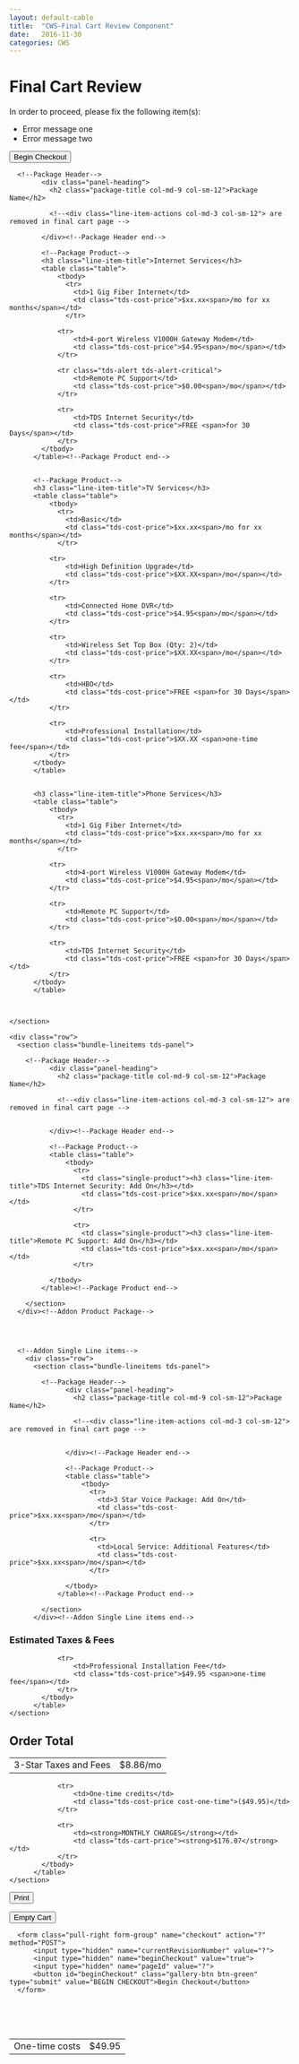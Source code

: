 ```yaml
---
layout: default-cable
title:  "CWS-Final Cart Review Component"
date:   2016-11-30
categories: CWS
---
```


<div class="container">
  <div class="row">
    <h1 class="page-header">Final Cart Review</h1>
  </div>
</div>


<div class="tds-alert tds-alert-critical">
  <div class="container" >
      <p>In order to proceed, please fix the following item(s):</p>
      <ul>
        <li>Error message one</li>
        <li>Error message two</li>
      </ul>
  </div>
</div>


<div class="container">

<!--Only on final review page: Cart submition top button-->
<div class="row">
    <div class="cart-overview-actions form-inline">
    <form class="pull-right form-group" name="checkout" action="?" method="POST">
        <input type="hidden" name="currentRevisionNumber" value="?">
        <input type="hidden" name="beginCheckout" value="true">
        <input type="hidden" name="pageId" value="?">
        <button id="beginCheckout" class="gallery-btn btn-green" type="submit" value="BEGIN CHECKOUT">Begin Checkout</button>
    </form>
  </div>
</div><!--Only on final review page: Cart submition top button end-->

<!--Big Package-->
  <div class="row">
    <section class="bundle-lineitems tds-panel">

      <!--Package Header-->
            <div class="panel-heading">
              <h2 class="package-title col-md-9 col-sm-12">Package Name</h2>

              <!--<div class="line-item-actions col-md-3 col-sm-12"> are removed in final cart page -->

            </div><!--Package Header end-->

            <!--Package Product-->
            <h3 class="line-item-title">Internet Services</h3>
            <table class="table">
                <tbody>
                  <tr>
                    <td>1 Gig Fiber Internet</td>
                    <td class="tds-cost-price">$xx.xx<span>/mo for xx months</span></td>
                  </tr>

                <tr>
                    <td>4-port Wireless V1000H Gateway Modem</td>
                    <td class="tds-cost-price">$4.95<span>/mo</span></td>
                </tr>

                <tr class="tds-alert tds-alert-critical">
                    <td>Remote PC Support</td>
                    <td class="tds-cost-price">$0.00<span>/mo</span></td>
                </tr>

                <tr>
                    <td>TDS Internet Security</td>
                    <td class="tds-cost-price">FREE <span>for 30 Days</span></td>
                </tr>
            </tbody>
          </table><!--Package Product end-->


          <!--Package Product-->
          <h3 class="line-item-title">TV Services</h3>
          <table class="table">
              <tbody>
                <tr>
                  <td>Basic</td>
                  <td class="tds-cost-price">$xx.xx<span>/mo for xx months</span></td>
                </tr>

              <tr>
                  <td>High Definition Upgrade</td>
                  <td class="tds-cost-price">$XX.XX<span>/mo</span></td>
              </tr>

              <tr>
                  <td>Connected Home DVR</td>
                  <td class="tds-cost-price">$4.95<span>/mo</span></td>
              </tr>

              <tr>
                  <td>Wireless Set Top Box (Qty: 2)</td>
                  <td class="tds-cost-price">$XX.XX<span>/mo</span></td>
              </tr>

              <tr>
                  <td>HBO</td>
                  <td class="tds-cost-price">FREE <span>for 30 Days</span></td>
              </tr>

              <tr>
                  <td>Professional Installation</td>
                  <td class="tds-cost-price">$XX.XX <span>one-time fee</span></td>
              </tr>
          </tbody>
          </table>


          <h3 class="line-item-title">Phone Services</h3>
          <table class="table">
              <tbody>
                <tr>
                  <td>1 Gig Fiber Internet</td>
                  <td class="tds-cost-price">$xx.xx<span>/mo for xx months</span></td>
                </tr>

              <tr>
                  <td>4-port Wireless V1000H Gateway Modem</td>
                  <td class="tds-cost-price">$4.95<span>/mo</span></td>
              </tr>

              <tr>
                  <td>Remote PC Support</td>
                  <td class="tds-cost-price">$0.00<span>/mo</span></td>
              </tr>

              <tr>
                  <td>TDS Internet Security</td>
                  <td class="tds-cost-price">FREE <span>for 30 Days</span></td>
              </tr>
          </tbody>
          </table>



    </section>
  </div><!--Big Package End-->




  <!--Addon Product Package-->
    <div class="row">
      <section class="bundle-lineitems tds-panel">

        <!--Package Header-->
              <div class="panel-heading">
                <h2 class="package-title col-md-9 col-sm-12">Package Name</h2>

                <!--<div class="line-item-actions col-md-3 col-sm-12"> are removed in final cart page -->


              </div><!--Package Header end-->

              <!--Package Product-->
              <table class="table">
                  <tbody>
                    <tr>
                      <td class="single-product"><h3 class="line-item-title">TDS Internet Security: Add On</h3></td>
                      <td class="tds-cost-price">$xx.xx<span>/mo</span></td>
                    </tr>

                    <tr>
                      <td class="single-product"><h3 class="line-item-title">Remote PC Support: Add On</h3></td>
                      <td class="tds-cost-price">$xx.xx<span>/mo</span></td>
                    </tr>

              </tbody>
            </table><!--Package Product end-->

        </section>
      </div><!--Addon Product Package-->




      <!--Addon Single Line items-->
        <div class="row">
          <section class="bundle-lineitems tds-panel">

            <!--Package Header-->
                  <div class="panel-heading">
                    <h2 class="package-title col-md-9 col-sm-12">Package Name</h2>

                    <!--<div class="line-item-actions col-md-3 col-sm-12"> are removed in final cart page -->


                  </div><!--Package Header end-->

                  <!--Package Product-->
                  <table class="table">
                      <tbody>
                        <tr>
                          <td>3 Star Voice Package: Add On</td>
                          <td class="tds-cost-price">$xx.xx<span>/mo</span></td>
                        </tr>

                        <tr>
                          <td>Local Service: Additional Features</td>
                          <td class="tds-cost-price">$xx.xx<span>/mo</span></td>
                        </tr>

                  </tbody>
                </table><!--Package Product end-->

            </section>
          </div><!--Addon Single Line items end-->




  <!--Taxes and Fees-->
  <div class="row">
    <section class="tds-panel">
            <h3 class="line-item-title">Estimated Taxes &amp; Fees</h3>
            <table class="table">
                <tbody>
                  <tr>
                    <td>3-Star Taxes and Fees</td>
                    <td class="tds-cost-price">$8.86<span>/mo</span></td>
                  </tr>

                <tr>
                    <td>Professional Installation Fee</td>
                    <td class="tds-cost-price">$49.95 <span>one-time fee</span></td>
                </tr>
            </tbody>
          </table>
    </section>
  </div><!--Taxes and Fees end-->


<!--Order Totals-->
  <div class="row">
    <section class="order-totals tds-panel">
            <h2>Order Total</h2>
            <table class="table">
                <tbody>
                  <tr>
                    <td>One-time costs</td>
                    <td class="tds-cost-price cost-one-time">$49.95</td>
                  </tr>

                <tr>
                    <td>One-time credits</td>
                    <td class="tds-cost-price cost-one-time">($49.95)</td>
                </tr>

                <tr>
                    <td><strong>MONTHLY CHARGES</strong></td>
                    <td class="tds-cart-price"><strong>$176.07</strong></td>
                </tr>
            </tbody>
          </table>
    </section>
  </div><!--Order Totals end-->


<!--Cart overview action and submition-->
<div class="row">
  <div class="cart-overview-actions form-inline">
      <button id="printButton" class="btn tds-btn-gray form-group"><i class="fa fa-print"></i> Print</button>
      <form class="form-group" name="empty" action="/bin/cart/cart" method="POST">
          <input type="hidden" name="currentRevisionNumber" value="4">
          <input type="hidden" name="removeItems" value="removeOrder">
          <button  id="emptyCartButton" class="btn tds-btn-lt-blue" type="submit">Empty Cart</button>
      </form>

      <form class="pull-right form-group" name="checkout" action="?" method="POST">
          <input type="hidden" name="currentRevisionNumber" value="?">
          <input type="hidden" name="beginCheckout" value="true">
          <input type="hidden" name="pageId" value="?">
          <button id="beginCheckout" class="gallery-btn btn-green" type="submit" value="BEGIN CHECKOUT">Begin Checkout</button>
      </form>
  </div>
</div><!--Cart overview action and submition end-->


</div><!--contain closing-->
<div style="height:50px"></div>

